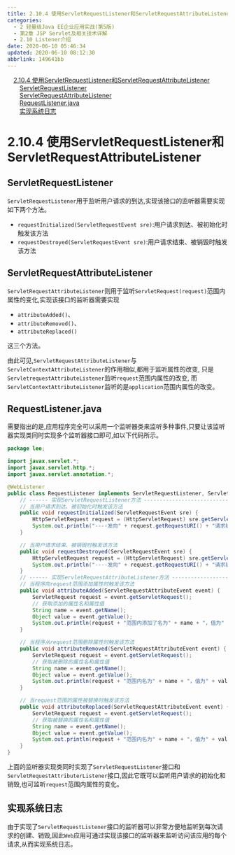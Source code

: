```yaml
---
title: 2.10.4 使用ServletRequestListener和ServletRequestAttributeListener
categories: 
  - 2 轻量级Java EE企业应用实战(第5版)
  - 第2章 JSP Servlet及相关技术详解
  - 2.10 Listener介绍
date: 2020-06-10 05:46:34
updated: 2020-06-10 08:12:30
abbrlink: 149641bb
---
```

<div id='my_toc'><a href="/JavaReadingNotes/149641bb/#2-10-4-使用ServletRequestListener和ServletRequestAttributeListener" class="header_1">2.10.4 使用ServletRequestListener和ServletRequestAttributeListener</a>&nbsp;<br><a href="/JavaReadingNotes/149641bb/#ServletRequestListener" class="header_2">ServletRequestListener</a>&nbsp;<br><a href="/JavaReadingNotes/149641bb/#ServletRequestAttributeListener" class="header_2">ServletRequestAttributeListener</a>&nbsp;<br><a href="/JavaReadingNotes/149641bb/#RequestListener-java" class="header_2">RequestListener.java</a>&nbsp;<br><a href="/JavaReadingNotes/149641bb/#实现系统日志" class="header_2">实现系统日志</a>&nbsp;<br></div>
<style>.header_1{margin-left: 1em;}.header_2{margin-left: 2em;}.header_3{margin-left: 3em;}.header_4{margin-left: 4em;}.header_5{margin-left: 5em;}.header_6{margin-left: 6em;}</style>
<!--more-->
<script>if (navigator.platform.search('arm')==-1){document.getElementById('my_toc').style.display = 'none';}var e,p = document.getElementsByTagName('p');while (p.length>0) {e = p[0];e.parentElement.removeChild(e);}</script>

<!--end-->
# 2.10.4 使用ServletRequestListener和ServletRequestAttributeListener
## ServletRequestListener
`ServletRequestListener`用于监听用户请求的到达,实现该接口的监听器需要实现如下两个方法。
- `requestInitialized(ServletRequestEvent sre)`:用户请求到达、被初始化时触发该方法
- `requestDestroyed(ServletRequestEvent sre)`:用户请求结束、被销毁时触发该方法

## ServletRequestAttributeListener
`ServletRequestAttributeListener`则用于监听`ServletRequest(request)`范围内属性的变化,实现该接口的监听器需要实现
- `attributeAdded()`、
- `attributeRemoved()`、
- `attributeReplaced()`

这三个方法。

由此可见,`ServletRequestAttributeListener`与`ServletContextAttributeListener`的作用相似,都用于监听属性的改变,
只是`ServletrequestAttributeListener`监听`request`范围内属性的改变,
而`ServletContextAttributeListener`监听的是`application`范围内属性的改变。

## RequestListener.java
需要指出的是,应用程序完全可以采用一个监听器类来监听多种事件,只要让该监听器实现类同时实现多个监听器接口即可,如以下代码所示。
```java
package lee;

import javax.servlet.*;
import javax.servlet.http.*;
import javax.servlet.annotation.*;

@WebListener
public class RequestListener implements ServletRequestListener, ServletRequestAttributeListener {
    // ------ 实现ServletRequestListener方法 -------------------------------------
    // 当用户请求到达、被初始化时触发该方法
    public void requestInitialized(ServletRequestEvent sre) {
        HttpServletRequest request = (HttpServletRequest) sre.getServletRequest();
        System.out.println("----发向" + request.getRequestURI() + "请求被初始化----");
    }

    // 当用户请求结束、被销毁时触发该方法
    public void requestDestroyed(ServletRequestEvent sre) {
        HttpServletRequest request = (HttpServletRequest) sre.getServletRequest();
        System.out.println("----发向" + request.getRequestURI() + "请求被销毁----");
    }
    // ------ 实现ServletRequestAttributeListener方法 ------------------------------
    // 当程序向request范围添加属性时触发该方法
    public void attributeAdded(ServletRequestAttributeEvent event) {
        ServletRequest request = event.getServletRequest();
        // 获取添加的属性名和属性值
        String name = event.getName();
        Object value = event.getValue();
        System.out.println(request + "范围内添加了名为" + name + "，值为" + value + "的属性!");
    }

    // 当程序从request范围删除属性时触发该方法
    public void attributeRemoved(ServletRequestAttributeEvent event) {
        ServletRequest request = event.getServletRequest();
        // 获取被删除的属性名和属性值
        String name = event.getName();
        Object value = event.getValue();
        System.out.println(request + "范围内名为" + name + "，值为" + value + "的属性被删除了!");
    }

    // 当request范围的属性被替换时触发该方法
    public void attributeReplaced(ServletRequestAttributeEvent event) {
        ServletRequest request = event.getServletRequest();
        // 获取被替换的属性名和属性值
        String name = event.getName();
        Object value = event.getValue();
        System.out.println(request + "范围内名为" + name + "，值为" + value + "的属性被替换了!");
    }
}
```
上面的监听器实现类同时实现了`ServletRequestListener`接口和`ServletRequestAttributerListener`接口,因此它既可以监听用户请求的初始化和销毁,也可监听`request`范围内属性的变化。
## 实现系统日志
由于实现了`ServletRequestListener`接口的监听器可以非常方便地监听到每次请求的创建、销毁,因此`Web`应用可通过实现该接口的监听器来监听访问该应用的每个请求,从而实现系统日志。
